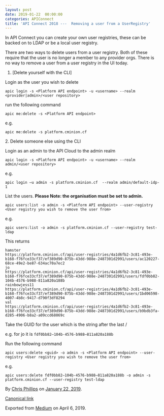 ```yaml
---
layout: post
date: 2019-01-22  00:00:00
categories: APIConnect
title: 'API Connect 2018 ---  Removing a user from a UserRegistry'
---
```



In API Connect you can create your own user registries, these can be
backed on to LDAP or be a local user registry.

There are two ways to delete users from a user registry. Both of these
require that the user is no longer a member to any provider orgs. There
is no way to remove a user from a user registry in the UI today.
<!--more-->

1.  [Delete yourself with the CLI]

Login as the user you wish to delete

```
apic login -s <Platform API endpoint> -u <username> --realm <provider|admin>/<user repository>
```

run the following command

```
apic me:delete -s <Platform API endpoint>
```

e.g.

```
apic me:delete -s platform.cminion.cf
```

2\. Delete someone else using the CLI

Login as an admin to the API Cloud to the admin realm

```
apic login -s <Platform API endpoint> -u <username> --realm admin/<user repository>
```

e.g.

```
apic login —u admin -s platform.cminion.cf  --realm admin/default-idp-1
```

List the users. **Please Note: the organisation must be set to admin.**

```
apic users:list -o admin -s <Platform API endpoint> --user-registry <User registry you wish to remove the user from>
```

e.g.

```
apic users:list -o admin -s platform.cminion.cf --user-registry test-ldap
```

This returns

```
hamster                                https://platform.cminion.cf/api/user-registries/4a1d6fb2-3c81-493e-b168-f76fce33cf37/ef389d90-875b-43dd-988e-2487301d2991/users/ac120227-68ce-49e2-be87-634ac70a7ec2
jo                                     https://platform.cminion.cf/api/user-registries/4a1d6fb2-3c81-493e-b168-f76fce33cf37/ef389d90-875b-43dd-988e-2487301d2991/users/fdf0bb82-104b-4576-b988-811a820a188b
rainbowjess11                          https://platform.cminion.cf/api/user-registries/4a1d6fb2-3c81-493e-b168-f76fce33cf37/ef389d90-875b-43dd-988e-2487301d2991/users/1bd06598-4007-4b8c-9417-d790f3df8294
val                                    https://platform.cminion.cf/api/user-registries/4a1d6fb2-3c81-493e-b168-f76fce33cf37/ef389d90-875b-43dd-988e-2487301d2991/users/b9bdb3fa-d285-4906-b8a2-a09ccd68069c
```

Take the GUID for the user which is the string after the last /

e.g. for jo it is `fdf0bb82–104b-4576-b988–811a820a188b`

Run the following command

```
apic users:delete <guid> -o admin -s <Platform API endpoint> --user-registry <User registry you wish to remove the user from>
```

e.g.

```
apic users:delete fdf0bb82–104b-4576-b988–811a820a188b -o admin -s platform.cminion.cf --user-registry test-ldap
```





By [Chris Phillips](https://medium.com/@cminion) on
[January 22, 2019](https://medium.com/p/3320a4728de5).

[Canonical
link](https://medium.com/@cminion/api-connect-2018-removing-a-user-from-a-userregistry-3320a4728de5)

Exported from [Medium](https://medium.com) on April 6, 2019.
